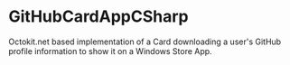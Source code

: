 GitHubCardAppCSharp
===================

Octokit.net based implementation of a Card downloading a user's GitHub profile information to show it on a Windows Store App.
